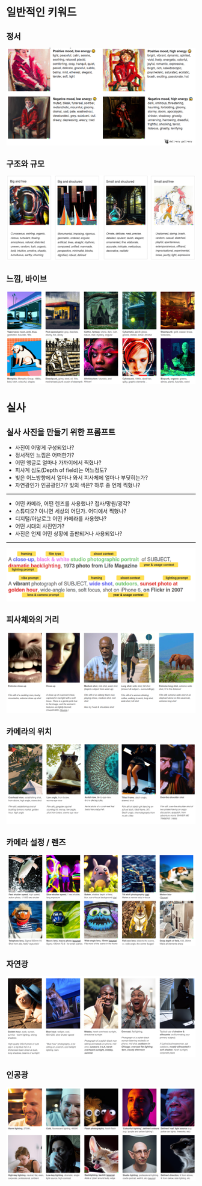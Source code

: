 # 일반적인 키워드

## 정서

![](attachments/genAI-emotional_prompts.png)

## 구조와 규모

![](attachments/genAI-size_and_structure.png)

## 느낌, 바이브

![](attachments/genAI-looks_vibes_punks_waves.png)

# 실사

## 실사 사진을 만들기 위한 프롬프트

- 사진이 어떻게 구성되었나?
- 정서적인 느낌은 어떠한가?
- 어떤 앵글로 얼마나 가까이에서 찍혔나?
- 피사계 심도(Depth of field)는 어느정도?
- 빛은 어느방향에서 얼마나 와서 피사체에 얼마나 부딪히는가?
- 자연광인가 인공광인가? 빛의 색은? 하루 중 언제 찍혔나?

***

- 어떤 카메라, 어떤 렌즈를 사용했나? 접사/망원/광각?
- 스튜디오? 아니면 세상의 어딘가. 어디에서 찍혔나?
- 디지털/아날로그 어떤 카메라를 사용했나?
- 어떤 시대의 사진인가?
- 사진은 언제 어떤 상황에 출판되거나 사용되었나?

---

![](attachments/genAI-photography_prompt.png)

## 피사체와의 거리

![](attachments/genAI-angles_proximity.png)

## 카메라의 위치

![](attachments/genAI-angles_position.png)

## 카메라 설정 / 렌즈

![](attachments/genAI-camera_setting_lens.png)

## 자연광

![](attachments/genAI-lighting_natural.png)

## 인공광

![](attachments/genAI-lighting_artificial.png)

## 